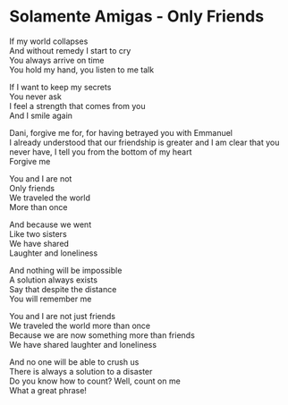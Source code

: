 # Solamente Amigas - Only Friends

If my world collapses  
And without remedy I start to cry  
You always arrive on time  
You hold my hand, you listen to me talk  

If I want to keep my secrets  
You never ask  
I feel a strength that comes from you  
And I smile again  

Dani, forgive me for, for having betrayed you with Emmanuel  
I already understood that our friendship is greater and I am clear that you never have, I tell you from the bottom of my heart  
Forgive me  

You and I are not  
Only friends  
We traveled the world  
More than once  

And because we went  
Like two sisters  
We have shared  
Laughter and loneliness  

And nothing will be impossible  
A solution always exists  
Say that despite the distance  
You will remember me  

You and I are not just friends  
We traveled the world more than once  
Because we are now something more than friends  
We have shared laughter and loneliness  

And no one will be able to crush us  
There is always a solution to a disaster  
Do you know how to count? Well, count on me  
What a great phrase!  
